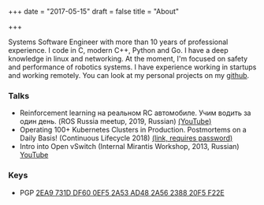 +++
date = "2017-05-15"
draft = false
title = "About"

+++

Systems Software Engineer with more than 10 years of professional experience. I code in C, modern C++, Python and Go. I have a deep knowledge in linux and networking. At the moment, I'm focused on safety and performance of robotics systems. I have experience working in startups and working remotely. You can look at my personal projects on my [github](https://github.com/r7vme).

### Talks

* Reinforcement learning на реальном RC автомобиле. Учим водить за один день. (ROS Russia meetup, 2019, Russian) [(YouTube)](https://youtu.be/_SI6WImhzi8)
* Operating 100+ Kubernetes Clusters in Production. Postmortems on a Daily Basis! (Continuous Lifecycle 2018) [(link, requires password)](https://slideslive.com/dpunktverlag/continuous-lifecycle-2018?presentation_id=38912133&ref=account-folder-18487)
* Intro into Open vSwitch (Internal Mirantis Workshop, 2013, Russian) [YouTube](https://youtu.be/l9BJdQV4gYY)

### Keys

* PGP [2EA9 731D DF60 0EF5 2A53  AD48 2A56 2388 20F5 F22E](//pgp.mit.edu/pks/lookup?search=0x2A56238820F5F22E)
